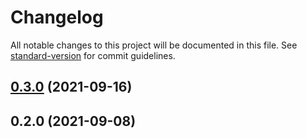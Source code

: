 # Changelog

All notable changes to this project will be documented in this file. See [standard-version](https://github.com/conventional-changelog/standard-version) for commit guidelines.

## [0.3.0](https://github.com/DrenSkywalker/react-welcome-onboard/compare/v0.2.0...v0.3.0) (2021-09-16)

## 0.2.0 (2021-09-08)
